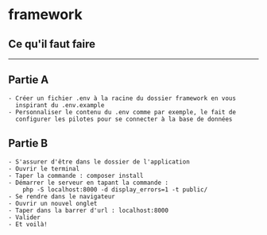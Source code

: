 # framework

## Ce qu'il faut faire

---

## Partie A

    - Créer un fichier .env à la racine du dossier framework en vous 
      inspirant du .env.example
    - Personnaliser le contenu du .env comme par exemple, le fait de  
      configurer les pilotes pour se connecter à la base de données

## Partie B

    - S'assurer d'être dans le dossier de l'application
    - Ouvrir le terminal
    - Taper la commande : composer install
    - Démarrer le serveur en tapant la commande : 
        php -S localhost:8000 -d display_errors=1 -t public/
    - Se rendre dans le navigateur
    - Ouvrir un nouvel onglet
    - Taper dans la barrer d'url : localhost:8000
    - Valider
    - Et voilà!

